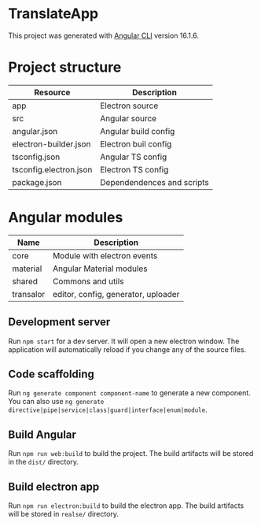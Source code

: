 # TranslateApp

This project was generated with [Angular CLI](https://github.com/angular/angular-cli) version 16.1.6.

# Project structure

| Resource                  | Description                   |
|---------------------------|-------------------------------|
| app                       | Electron source               |
| src                       | Angular source                |
| angular.json              | Angular build config          |
| electron-builder.json     | Electron buil config          |
| tsconfig.json             | Angular TS config             |
| tsconfig.electron.json    | Electron TS config            |
| package.json              | Dependendences and scripts    |

# Angular modules

| Name          | Description                           |
|---------------|---------------------------------------|
| core          | Module with electron events           |
| material      | Angular Material modules              |
| shared        | Commons and utils                     |
| transalor     | editor, config, generator, uploader   |

## Development server

Run `npm start` for a dev server. It will open a new electron window. The application will automatically reload if you change any of the source files.

## Code scaffolding

Run `ng generate component component-name` to generate a new component. You can also use `ng generate directive|pipe|service|class|guard|interface|enum|module`.

## Build Angular
Run `npm run web:build` to build the project. The build artifacts will be stored in the `dist/` directory.

## Build electron app

Run `npm run electron:build` to build the electron app. The build artifacts will be stored in `realse/` directory.
